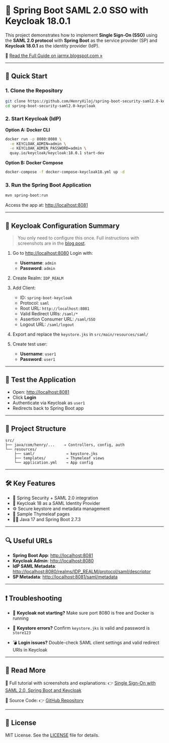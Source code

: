 # 🔐 Spring Boot SAML 2.0 SSO with Keycloak 18.0.1

This project demonstrates how to implement **Single Sign-On (SSO)** using the **SAML 2.0 protocol** with **Spring Boot** as the service provider (SP) and **Keycloak 18.0.1** as the identity provider (IdP).

🔗 [Read the Full Guide on jarmx.blogspot.com »](https://jarmx.blogspot.com/2022/09/single-sign-on-with-saml-20-spring-boot.html)

---

## 🚀 Quick Start

### 1. Clone the Repository

```bash
git clone https://github.com/HenryXiloj/spring-boot-security-saml2.0-keycloak.git
cd spring-boot-security-saml2.0-keycloak
```

### 2. Start Keycloak (IdP)

**Option A: Docker CLI**

```bash
docker run -p 8080:8080 \
  -e KEYCLOAK_ADMIN=admin \
  -e KEYCLOAK_ADMIN_PASSWORD=admin \
  quay.io/keycloak/keycloak:18.0.1 start-dev
```

**Option B: Docker Compose**

```bash
docker-compose -f docker-compose-keycloak18.yml up -d
```

### 3. Run the Spring Boot Application

```bash
mvn spring-boot:run
```

Access the app at: [http://localhost:8081](http://localhost:8081)

---

## 🔧 Keycloak Configuration Summary

> You only need to configure this once. Full instructions with screenshots are in the [blog post](https://jarmx.blogspot.com/2022/09/single-sign-on-with-saml-20-spring-boot.html).

1. Go to [http://localhost:8080](http://localhost:8080)
   Login with:

   * **Username**: `admin`
   * **Password**: `admin`

2. Create Realm: `IDP_REALM`

3. Add Client:

   * ID: `spring-boot-keycloak`
   * Protocol: `saml`
   * Root URL: `http://localhost:8081`
   * Valid Redirect URIs: `/saml/*`
   * Assertion Consumer URL: `/saml/SSO`
   * Logout URL: `/saml/logout`

4. Export and replace the `keystore.jks` in `src/main/resources/saml/`

5. Create test user:

   * **Username**: `user1`
   * **Password**: `user1`

---

## 🔪 Test the Application

* Open: [http://localhost:8081](http://localhost:8081)
* Click **Login**
* Authenticate via Keycloak as `user1`
* Redirects back to Spring Boot app

---

## 📂 Project Structure

```
src/
├── java/com/henry/...    → Controllers, config, auth
└── resources/
    ├── saml/              → keystore.jks
    ├── templates/         → Thymeleaf views
    └── application.yml    → App config
```

---

## 🛠 Key Features

* 🔐 Spring Security + SAML 2.0 integration
* 🗽 Keycloak 18 as a SAML Identity Provider
* ⚙️ Secure keystore and metadata management
* 🧪 Sample Thymeleaf pages
* 🧑‍💻 Java 17 and Spring Boot 2.7.3

---

## 🔍 Useful URLs

* **Spring Boot App**: [http://localhost:8081](http://localhost:8081)
* **Keycloak Admin**: [http://localhost:8080](http://localhost:8080)
* **IdP SAML Metadata**: [http://localhost:8080/realms/IDP\_REALM/protocol/saml/descriptor](http://localhost:8080/realms/IDP_REALM/protocol/saml/descriptor)
* **SP Metadata**: [http://localhost:8081/saml/metadata](http://localhost:8081/saml/metadata)

---

## ❗ Troubleshooting

* 🔄 **Keycloak not starting?**
  Make sure port 8080 is free and Docker is running

* 🔐 **Keystore errors?**
  Confirm `keystore.jks` is valid and password is `store123`

* 💣 **Login issues?**
  Double-check SAML client settings and valid redirect URIs in Keycloak

---

## 📖 Read More

📘 Full tutorial with screenshots and explanations:
👉 [Single Sign-On with SAML 2.0, Spring Boot and Keycloak](https://jarmx.blogspot.com/2022/09/single-sign-on-with-saml-20-spring-boot.html)

📆 Source Code:
👉 [GitHub Repository](https://github.com/HenryXiloj/spring-boot-security-saml2.0-keycloak)

---

## 📄 License

MIT License. See the [LICENSE](./LICENSE) file for details.

